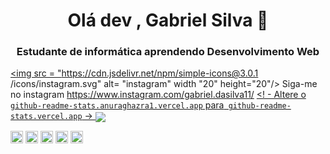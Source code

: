 <h1 align = "center"> Olá dev , Gabriel Silva 🤘 </h1>
<h3 align = "center"> Estudante de informática aprendendo Desenvolvimento Web </h3>
 
 <p align = "left">
  
  <a href="https://www.instagram.com/gabriel.dasilva11/" target="blank"><img src = "https://cdn.jsdelivr.net/npm/simple-icons@3.0.1 /icons/instagram.svg" alt= "instagram" width "20" height="20"/>
</a>
  Siga-me no instagram https://www.instagram.com/gabriel.dasilva11/
</a>
<a href="https://github.com/gabrielsillva/github-readme-stats">
  <! - Altere o `github-readme-stats.anuraghazra1.vercel.app` para` github-readme-stats.vercel.app` ->
  <img align = "center" src = "https://github-readme-stats.vercel.app/api/top-langs/?username=gabrielsillva&layout=compact&theme=radical" />
</a>



<p align = "left">

  <img src = "https://devicons.github.io/devicon/devicon.git/icons/react/react-original-wordmark.svg" alt = "react" width = "20" height = "20" />
<img src = "https://devicons.github.io/devicon/devicon.git/icons/css3/css3-original-wordmark.svg" alt = "css3" width = "20" height = "20" />
<img src = "https://devicons.github.io/devicon/devicon.git/icons/html5/html5-original-wordmark.svg" alt = "html5" width = "20" height = "20" />
<img src = "https://devicons.github.io/devicon/devicon.git/icons/python/python-original.svg" alt = "python" width = "20" height = "20" />
 <img src = "https://devicons.github.io/devicon/devicon.git/icons/javascript/javascript-original.svg" alt = "javascript" width = "20" height = "20" />


</p>

